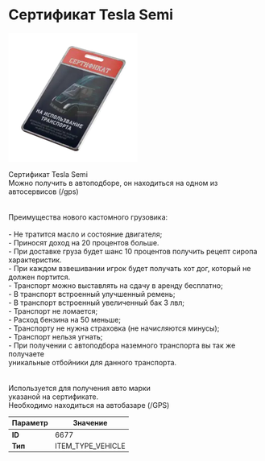 # Сертификат Tesla Semi

![Item Image](../img/6677.webp?raw=true)

Сертификат Tesla Semi<br>Можно получить в автоподборе, он находиться на одном из автосервисов (/gps)<br><br><br>Преимущества нового кастомного грузовика:<br><br>- Не тратится масло и состояние двигателя;<br>- Приносят доход на 20 процентов больше.<br>- При доставке груза будет шанс 10 процентов получить рецепт сиропа характеристик.<br>- При каждом взвешивании игрок будет получать хот дог, который не должен портится.<br>- Транспорт можно выставлять на сдачу в аренду бесплатно;<br>- В транспорт встроенный улучшенный ремень;<br>- В транспорт встроенный увеличенный бак 3 лвл;<br>- Транспорт не ломается;<br>- Расход бензина на 50 меньше;<br>- Транспорту не нужна страховка (не начисляются минусы);<br>- Транспорт нельзя угнать;<br>- При получении с автоподбора наземного транспорта вы так же получаете <br>уникальные отбойники для данного транспорта.<br><br><br>Используется для получения авто марки <br>указаной на сертификате.<br>Необходимо находиться на автобазаре (/GPS)


| Параметр | Значение |
|----------|----------|
| **ID** | 6677 |
| **Тип** | ITEM_TYPE_VEHICLE |

